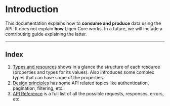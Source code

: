 # Introduction

This documentation explains how to **consume and produce** data using the API. It does not explain **how** Liqen Core works. In a future, we will include a contributing guide explaining the latter.

---

## Index

1. [Types and resources](./resources.md) shows in a glance the structure of each resource (properties and types for its values). Also introduces some complex types that can have some of the properties.
2. [Design principles](.principles.md) has some API related topics like authentication, pagination, filtering, etc.
3. [API Reference](./api.md) is a full list of all the possible requests, responses, errors, etc.
